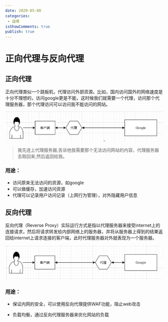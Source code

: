 ```yaml
---
date: 2020-05-08
categories:
 - 运维
isShowComments: true
publish: true
---
```


# 正向代理与反向代理



## 正向代理

正向代理类似一个跳板机，代理访问外部资源。比如，国内访问国外的网络速度是十分不理想的，访问google更是不能，这时候我们就需要一个代理，访问那个代理服务器，那个代理访问可以访问我不能访问的网站。

![image-20210129144137785](media/正向代理与反向代理.assets/image-20210129144137785.png)

> 我先连上代理服务器,告诉他我需要那个无法访问网站的内容，代理服务器去取回来,然后返回给我。

### 用途：

- 访问原来无法访问的资源，如google
- 可以做缓存，加速访问资源
- 代理可以记录用户访问记录（上网行为管理），对外隐藏用户信息



## 反向代理

反向代理（Reverse Proxy）实际运行方式是指以代理服务器来接受internet上的连接请求，然后将请求转发给内部网络上的服务器，并将从服务器上得到的结果返回给internet上请求连接的客户端，此时代理服务器对外就表现为一个服务器。

![image-20210129144235983](media/正向代理与反向代理.assets/image-20210129144235983.png)

### 用途：

- 保证内网的安全，可以使用反向代理提供WAF功能，阻止web攻击

- 负载均衡，通过反向代理服务器来优化网站的负载

  